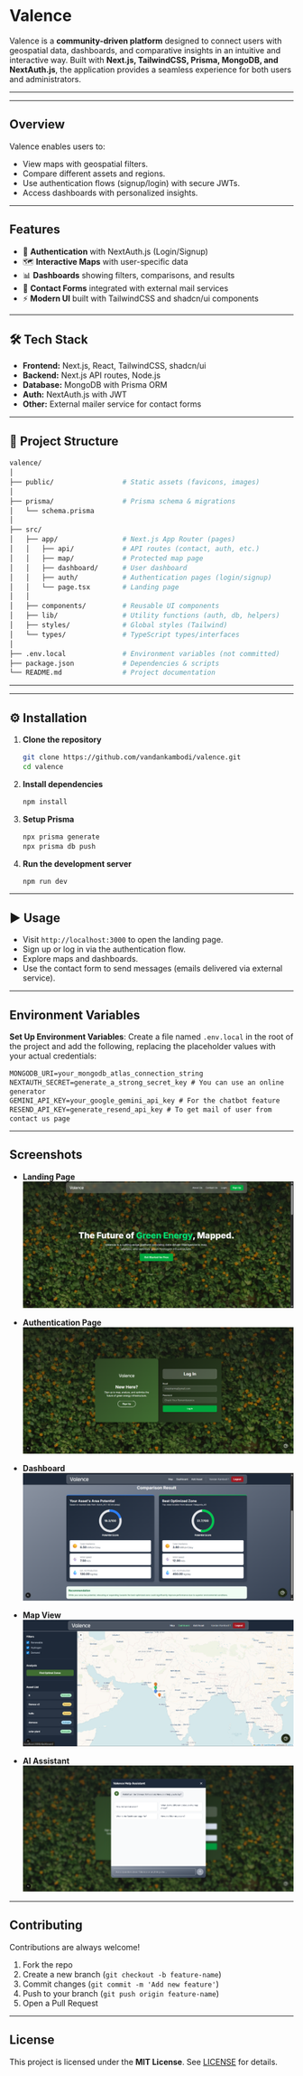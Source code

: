 # Valence

Valence is a **community-driven platform** designed to connect users with geospatial data, dashboards, and comparative insights in an intuitive and interactive way. Built with **Next.js, TailwindCSS, Prisma, MongoDB, and NextAuth.js**, the application provides a seamless experience for both users and administrators.

---

---

##  Overview
Valence enables users to:
- View maps with geospatial filters.
- Compare different assets and regions.
- Use authentication flows (signup/login) with secure JWTs.
- Access dashboards with personalized insights.

---

##  Features
- 🔐 **Authentication** with NextAuth.js (Login/Signup)
- 🗺️ **Interactive Maps** with user-specific data
- 📊 **Dashboards** showing filters, comparisons, and results
- 📧 **Contact Forms** integrated with external mail services
- ⚡ **Modern UI** built with TailwindCSS and shadcn/ui components

---

## 🛠 Tech Stack
- **Frontend:** Next.js, React, TailwindCSS, shadcn/ui
- **Backend:** Next.js API routes, Node.js
- **Database:** MongoDB with Prisma ORM
- **Auth:** NextAuth.js with JWT
- **Other:** External mailer service for contact forms

---

## 📂 Project Structure
```bash
valence/
│
├── public/                 # Static assets (favicons, images)
│
├── prisma/                 # Prisma schema & migrations
│   └── schema.prisma
│
├── src/
│   ├── app/                # Next.js App Router (pages)
│   │   ├── api/            # API routes (contact, auth, etc.)
│   │   ├── map/            # Protected map page
│   │   ├── dashboard/      # User dashboard
│   │   ├── auth/           # Authentication pages (login/signup)
│   │   └── page.tsx        # Landing page
│   │
│   ├── components/         # Reusable UI components
│   ├── lib/                # Utility functions (auth, db, helpers)
│   ├── styles/             # Global styles (Tailwind)
│   └── types/              # TypeScript types/interfaces
│
├── .env.local              # Environment variables (not committed)
├── package.json            # Dependencies & scripts
└── README.md               # Project documentation
```

---

---

## ⚙️ Installation
1. **Clone the repository**
   ```bash
   git clone https://github.com/vandankambodi/valence.git
   cd valence
   ```

2. **Install dependencies**
   ```bash
   npm install
   ```

3. **Setup Prisma**
   ```bash
   npx prisma generate
   npx prisma db push
   ```

4. **Run the development server**
   ```bash
   npm run dev
   ```

---

## ▶ Usage
- Visit `http://localhost:3000` to open the landing page.
- Sign up or log in via the authentication flow.
- Explore maps and dashboards.
- Use the contact form to send messages (emails delivered via external service).

---

##  Environment Variables

**Set Up Environment Variables**: Create a file named `.env.local` in the root of the project and add the following, replacing the placeholder values with your actual credentials:

```env
MONGODB_URI=your_mongodb_atlas_connection_string
NEXTAUTH_SECRET=generate_a_strong_secret_key # You can use an online generator
GEMINI_API_KEY=your_google_gemini_api_key # For the chatbot feature
RESEND_API_KEY=generate_resend_api_key # To get mail of user from contact us page
```
---

##  Screenshots
- **Landing Page**
![Landing Page](./images/landingPage.png)


- **Authentication Page**
![Auth Page](./images/AuthPage.png)


- **Dashboard**
![Dashboard](./images/Dashboard.png)


- **Map View**
![Map](./images/map.png)


- **AI Assistant**
![AI Assistant](./images/aiAssis.png)

---

##  Contributing
Contributions are always welcome!

1. Fork the repo
2. Create a new branch (`git checkout -b feature-name`)
3. Commit changes (`git commit -m 'Add new feature'`)
4. Push to your branch (`git push origin feature-name`)
5. Open a Pull Request

---

##  License
This project is licensed under the **MIT License**. See [LICENSE](./LICENSE) for details.

